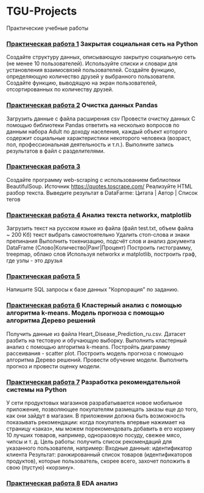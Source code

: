 # TGU-Projects
Практические учебные работы 

### <a href='https://github.com/KateFilippova/TGU-Projects/blob/main/%D0%9F%D1%80%D0%B0%D0%BA%D1%82%D0%B8%D1%87%D0%B5%D1%81%D0%BA%D0%B0%D1%8F%20%D1%80%D0%B0%D0%B1%D0%BE%D1%82%D0%B0%201/%D0%9F%D1%80%D0%B0%D0%BA%D1%82%D0%B8%D1%87%D0%B5%D1%81%D0%BA%D0%BE%D0%B5_%D0%B7%D0%B0%D0%B4%D0%B0%D0%BD%D0%B8%D0%B5_1_%D0%A4%D0%B8%D0%BB%D0%B8%D0%BF%D0%BF%D0%BE%D0%B2%D0%B0%D0%95%D0%92.ipynb'>Практическая работа 1</a> Закрытая социальная сеть на Python
Создайте структуру данных, описывающую закрытую социальную сеть (не менее 10 пользователей). Используйте списки и словари для установления взаимосвязей пользователей.
Создайте функцию, определяющую количество друзей у выбранного пользователя.
Создайте функцию, выводящую на экран пользователей, отсортированных по количеству друзей.

### <a href='https://github.com/KateFilippova/TGU-Projects/blob/main/%D0%9F%D1%80%D0%B0%D0%BA%D1%82%D0%B8%D1%87%D0%B5%D1%81%D0%BA%D0%B0%D1%8F%20%D1%80%D0%B0%D0%B1%D0%BE%D1%82%D0%B0%202/%D0%9F%D1%80%D0%B0%D0%BA%D1%82%D0%B8%D1%87%D0%B5%D1%81%D0%BA%D0%BE%D0%B5_%D0%B7%D0%B0%D0%BD%D1%8F%D1%82%D0%B8%D0%B5_2.ipynb'>Практическая работа 2</a> Очистка данных Pandas
Загрузить данные с файла расширения csv 
Провести очистку данных
С помощью библиотеки Pandas ответить на несколько вопросов по данным набора Adult по доходу населения, каждый объект которого содержит социальные характеристики некоторого человека (возраст, пол, профессиональная деятельность и т.п.).
Выполните запись результатов в файл с разделителями.

### <a href='https://github.com/KateFilippova/TGU-Projects/blob/main/%D0%9F%D1%80%D0%B0%D0%BA%D1%82%D0%B8%D1%87%D0%B5%D1%81%D0%BA%D0%B0%D1%8F%20%D1%80%D0%B0%D0%B1%D0%BE%D1%82%D0%B0%203/%D0%9F%D1%80%D0%B0%D0%BA%D1%82%D0%B8%D1%87%D0%B5%D1%81%D0%BA%D0%BE%D0%B5_%D0%B7%D0%B0%D0%B4%D0%B0%D0%BD%D0%B8%D0%B5_%E2%84%963.ipynb'>Практическая работа 3</a>
Создайте программу web-scraping с использованием библиотеки BeautifulSoup. Источник https://quotes.toscrape.com/
Реализуйте HTML разбор текста.
Выведите результат в DataFarme: Цитата | Автор | Список тегов

### <a href='https://github.com/KateFilippova/TGU-Projects/blob/main/%D0%9F%D1%80%D0%B0%D0%BA%D1%82%D0%B8%D1%87%D0%B5%D1%81%D0%BA%D0%B0%D1%8F%20%D1%80%D0%B0%D0%B1%D0%BE%D1%82%D0%B0%204/%D0%9F%D1%80%D0%B0%D0%BA%D1%82%D0%B8%D1%87%D0%B5%D1%81%D0%BA%D0%B0%D1%8F_%D1%80%D0%B0%D0%B1%D0%BE%D1%82%D0%B0_%E2%84%96_4.ipynb'>Практическая работа 4</a> Анализ текста networkx, matplotlib
Загрузить текст на русском языке из файла (файл test.txt, объем файла ~ 200 Кб) текст выбрать самостоятельно
Удалить стоп-слова и знаки препинания
Выполнить токенизацию, подсчёт слов и анализ документа DataFrame (Слово|Количество|Ранг|Процент)
Построить гистограмму, treepmap, облако слов
Используя networkx и matplotlib, построить граф, где узлы - это друзья

### <a href='https://github.com/KateFilippova/TGU-Projects/edit/main/%D0%9F%D1%80%D0%B0%D0%BA%D1%82%D0%B8%D1%87%D0%B5%D1%81%D0%BA%D0%B0%D1%8F%20%D1%80%D0%B0%D0%B1%D0%BE%D1%82%D0%B0%205/%D0%9F%D1%80%D0%B0%D1%82%D0%B8%D1%87%D0%B5%D1%81%D0%BA%D0%B0%D1%8F_%D1%80%D0%B0%D0%B1%D0%BE%D1%82%D0%B0_5.sql'>Практическая работа 5</a>
Напишите SQL запросы к базе данных "Корпорация" по заданию.

### <a href='https://github.com/KateFilippova/TGU-Projects/blob/main/%D0%9F%D1%80%D0%B0%D0%BA%D1%82%D0%B8%D1%87%D0%B5%D1%81%D0%BA%D0%B0%D1%8F%20%D1%80%D0%B0%D0%B1%D0%BE%D1%82%D0%B0%206/%D0%9F%D1%80%D0%B0%D0%BA%D1%82%D0%B8%D1%87%D0%B5%D1%81%D0%BA%D0%BE%D0%B5%20%D0%B7%D0%B0%D0%B4%D0%B0%D0%BD%D0%B8%D0%B5%206_%D0%A4%D0%B8%D0%BB%D0%B8%D0%BF%D0%BF%D0%BE%D0%B2%D0%B0.ipynb'>Практическая работа 6</a> Кластерный анализ с помощью алгоритма k-means. Модель прогноза с помощью алгоритма Дерево решений
Получить данные из файла Heart_Disease_Prediction_ru.csv. Датасет разбить на тестовую и обучающую выборку.
Выполнить кластерный анализ с помощью алгоритма k-means.
Постройть диаграмму рассеивания - scatter plot.
Построить модель прогноза с помощью алгоритма Дерево решений. Провести обучение модели.
Выполнить прогноз и провести оценку модели.

### <a href='https://github.com/KateFilippova/TGU-Projects/blob/main/%D0%9F%D1%80%D0%B0%D0%BA%D1%82%D0%B8%D1%87%D0%B5%D1%81%D0%BA%D0%B0%D1%8F%20%D1%80%D0%B0%D0%B1%D0%BE%D1%82%D0%B0%207/%D0%9F%D1%80%D0%B0%D0%BA%D1%82%D0%B8%D1%87%D0%B5%D1%81%D0%BA%D0%B0%D1%8F_7.ipynb'>Практическая работа 7</a> Разработка рекомендательной системы на Python
У сети продуктовых магазинов разрабатывается новое мобильное приложение, позволяющее покупателям размещать заказы еще до того, как они зайдут в магазин.
В приложении должна быть возможность показывать рекомендации: когда покупатель впервые нажимает на страницу «заказ», мы можем порекомендовать добавить в его корзину 10 лучших товаров, например, одноразовую посуду, свежее мясо, чипсы и т. д.
Цель работы: получить список рекомендаций для указанного пользователя, например:
Входные данные: идентификатор клиента
Результат: ранжированный список товаров (идентификаторов продуктов), которые пользователь, скорее всего, захочет положить в свою (пустую) «корзину».

### <a href='https://github.com/KateFilippova/TGU-Projects/blob/main/%D0%9F%D1%80%D0%B0%D0%BA%D1%82%D0%B8%D1%87%D0%B5%D1%81%D0%BA%D0%B0%D1%8F%20%D1%80%D0%B0%D0%B1%D0%BE%D1%82%D0%B0%208/%D0%9F%D1%80%D0%B0%D0%BA%D1%82%D0%B8%D1%87%D0%B5%D1%81%D0%BA%D0%B0%D1%8F_8.ipynb'>Практическая работа 8</a> EDA анализ

